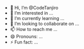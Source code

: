 - 👋 Hi, I’m @CodeTanjiro
- 👀 I’m interested in ...
- 🌱 I’m currently learning ...
- 💞️ I’m looking to collaborate on ...
- 📫 How to reach me ...
- 😄 Pronouns: ...
- ⚡ Fun fact: ...

<!---
CodeTanjiro/CodeTanjiro is a ✨ special ✨ repository because its `README.md` (this file) appears on your GitHub profile.
You can click the Preview link to take a look at your changes.
--->
